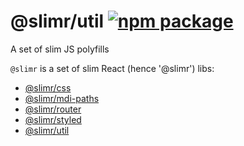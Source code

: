 # @slimr/util [![npm package](https://img.shields.io/npm/v/@slimr/util.svg?style=flat-square)](https://npmjs.org/package/@slimr/util)

A set of slim JS polyfills

`@slimr` is a set of slim React (hence '@slimr') libs:

- [@slimr/css](https://www.npmjs.com/package/@slimr/css)
- [@slimr/mdi-paths](https://www.npmjs.com/package/@slimr/mdi-paths)
- [@slimr/router](https://www.npmjs.com/package/@slimr/router)
- [@slimr/styled](https://www.npmjs.com/package/@slimr/styled)
- [@slimr/util](https://www.npmjs.com/package/@slimr/util)
